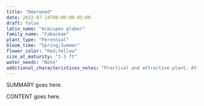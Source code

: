 ```yaml
---
title: "Deerweed"
date: 2022-07-24T00:00:00-05:00
draft: false
latin_name: "Acmispon glaber"
family_name: "Fabaceae"
plant_type: "Perennial"
bloom_time: "Spring;Summer"
flower_color: "Red;Yellow"
size_at_maturity: "1-3 ft"
water_needs: "None"
additional_characteristices_notes: "Practical and attractive plant. Attracts Black-tailed jackrabbit, Grey Hairstreak (Strymon melinus), and Green Hairstreak (Callophrys viridis) butterflies. Grows in disturbed soil."
---
```


SUMMARY goes here.

<!--more-->

CONTENT goes here.